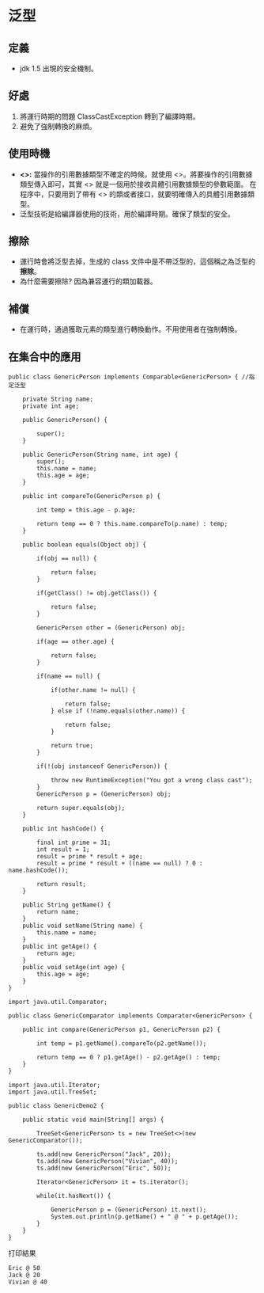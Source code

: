 # 泛型

## 定義
- jdk 1.5 出現的安全機制。

## 好處
1. 將運行時期的問題 ClassCastException 轉到了編譯時期。
2. 避免了強制轉換的麻煩。

## 使用時機
- **<>:** 當操作的引用數據類型不確定的時候。就使用 <>。將要操作的引用數據類型傳入即可，其實 <> 就是一個用於接收具體引用數據類型的參數範圍。
在程序中，只要用到了帶有 <> 的類或者接口，就要明確傳入的具體引用數據類型。
- 泛型技術是給編譯器使用的技術，用於編譯時期。確保了類型的安全。

## 擦除
- 運行時會將泛型去掉，生成的 class 文件中是不帶泛型的，這個稱之為泛型的**擦除**。
- 為什麼需要擦除? 因為兼容運行的類加載器。

## 補償
- 在運行時，通過獲取元素的類型進行轉換動作。不用使用者在強制轉換。

## 在集合中的應用
```
public class GenericPerson implements Comparable<GenericPerson> { //指定泛型
	
	private String name;
	private int age;
	
	public GenericPerson() {
		
		super();
	}
	
	public GenericPerson(String name, int age) {
		super();
		this.name = name;
		this.age = age;
	}
	
	public int compareTo(GenericPerson p) {
		
		int temp = this.age - p.age;
		
		return temp == 0 ? this.name.compareTo(p.name) : temp; 
	}
	
	public boolean equals(Object obj) {
		
		if(obj == null) {
			
			return false;
		}
		
		if(getClass() != obj.getClass()) {
			
			return false;
		}
		
		GenericPerson other = (GenericPerson) obj;
		
		if(age == other.age) {
			
			return false;
		}
		
		if(name == null) {
			
			if(other.name != null) {
				
				return false;
			} else if (!name.equals(other.name)) {
				
				return false;
			}
			
			return true;
		}
		
		if(!(obj instanceof GenericPerson)) {
			
			throw new RuntimeException("You got a wrong class cast");
		}
		GenericPerson p = (GenericPerson) obj; 
		
		return super.equals(obj);
	}
	
	public int hashCode() {
		
		final int prime = 31;
		int result = 1;
		result = prime * result + age;
		result = prime * result + ((name == null) ? 0 : name.hashCode());
		
		return result;
	}

	public String getName() {
		return name;
	}
	public void setName(String name) {
		this.name = name;
	}
	public int getAge() {
		return age;
	}
	public void setAge(int age) {
		this.age = age;
	}
}

import java.util.Comparator;

public class GenericComparator implements Comparator<GenericPerson> {

	public int compare(GenericPerson p1, GenericPerson p2) {
		
		int temp = p1.getName().compareTo(p2.getName());
		
		return temp == 0 ? p1.getAge() - p2.getAge() : temp;
	}
}

import java.util.Iterator;
import java.util.TreeSet;

public class GenericDemo2 {

	public static void main(String[] args) {

		TreeSet<GenericPerson> ts = new TreeSet<>(new GenericComparator());
		
		ts.add(new GenericPerson("Jack", 20));
		ts.add(new GenericPerson("Vivian", 40));
		ts.add(new GenericPerson("Eric", 50));
		
		Iterator<GenericPerson> it = ts.iterator();
		
		while(it.hasNext()) {
			
			GenericPerson p = (GenericPerson) it.next();
			System.out.println(p.getName() + " @ " + p.getAge());
		}
	}
}
```
打印結果
```
Eric @ 50
Jack @ 20
Vivian @ 40
```
